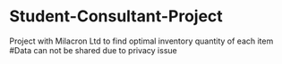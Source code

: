 # Student-Consultant-Project
Project with Milacron Ltd to find optimal inventory quantity of each item
#Data can not be shared due to privacy issue

